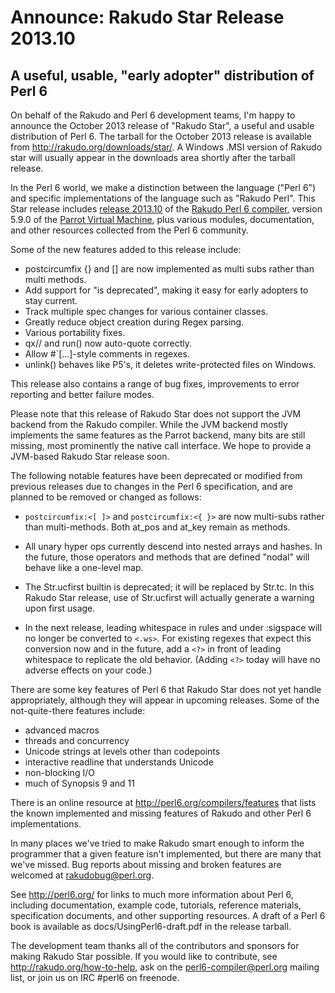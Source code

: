 # Announce: Rakudo Star Release 2013.10

## A useful, usable, "early adopter" distribution of Perl 6

On behalf of the Rakudo and Perl 6 development teams, I'm happy to
announce the October 2013 release of "Rakudo Star", a useful and usable
distribution of Perl 6. The tarball for the October 2013 release is
available from <http://rakudo.org/downloads/star/>. A Windows .MSI
version of Rakudo star will usually appear in the downloads area
shortly after the tarball release.

In the Perl 6 world, we make a distinction between the language
("Perl 6") and specific implementations of the language such as
"Rakudo Perl". This Star release includes [release 2013.10] of the
[Rakudo Perl 6 compiler], version 5.9.0 of the [Parrot Virtual
Machine], plus various modules, documentation, and other resources
collected from the Perl 6 community.

[release 2013.10]:
    https://github.com/rakudo/rakudo/blob/nom/docs/announce/2013.10.md
[Rakudo Perl 6 compiler]: http://github.com/rakudo/rakudo
[Parrot Virtual Machine]: http://parrot.org

Some of the new features added to this release include:

+ postcircumfix {} and [] are now implemented as multi subs rather than multi methods.
+ Add support for "is deprecated", making it easy for early adopters to stay current.
+ Track multiple spec changes for various container classes.
+ Greatly reduce object creation during Regex parsing.
+ Various portability fixes.
+ qx// and run() now auto-quote correctly.
+ Allow #`[...]-style comments in regexes.
+ unlink() behaves like P5's, it deletes write-protected files on Windows.

This release also contains a range of bug fixes, improvements to error
reporting and better failure modes.

Please note that this release of Rakudo Star does not support the JVM
backend from the Rakudo compiler. While the JVM backend mostly implements
the same features as the Parrot backend, many bits are still missing,
most prominently the native call interface.
We hope to provide a JVM-based Rakudo Star release soon.

The following notable features have been deprecated or modified from previous
releases due to changes in the Perl 6 specification, and are planned to be
removed or changed as follows:

  * `postcircumfix:<[ ]>` and `postcircumfix:<{ }>` are now multi-subs rather
    than multi-methods. Both at_pos and at_key remain as methods.

  * All unary hyper ops currently descend into nested arrays and
    hashes. In the future, those operators and methods that are
    defined "nodal" will behave like a one-level map.

  * The Str.ucfirst builtin is deprecated; it will be replaced by
    Str.tc. In this Rakudo Star release, use of Str.ucfirst will actually
    generate a warning upon first usage.

  * In the next release, leading whitespace in rules and under :sigspace will no
    longer be converted to `<.ws>`. For existing regexes that expect this
    conversion now and in the future, add a `<?>` in front of leading whitespace
    to replicate the old behavior. (Adding `<?>` today will have no adverse
    effects on your code.)

There are some key features of Perl 6 that Rakudo Star does not yet
handle appropriately, although they will appear in upcoming releases.
Some of the not-quite-there features include:

  * advanced macros
  * threads and concurrency
  * Unicode strings at levels other than codepoints
  * interactive readline that understands Unicode
  * non-blocking I/O
  * much of Synopsis 9 and 11

There is an online resource at <http://perl6.org/compilers/features>
that lists the known implemented and missing features of Rakudo and
other Perl 6 implementations.

In many places we've tried to make Rakudo smart enough to inform the
programmer that a given feature isn't implemented, but there are many
that we've missed. Bug reports about missing and broken features are
welcomed at <rakudobug@perl.org>.

See <http://perl6.org/> for links to much more information about
Perl 6, including documentation, example code, tutorials, reference
materials, specification documents, and other supporting resources. A
draft of a Perl 6 book is available as docs/UsingPerl6-draft.pdf in
the release tarball.

The development team thanks all of the contributors and sponsors for
making Rakudo Star possible. If you would like to contribute, see
<http://rakudo.org/how-to-help>, ask on the <perl6-compiler@perl.org>
mailing list, or join us on IRC \#perl6 on freenode.

